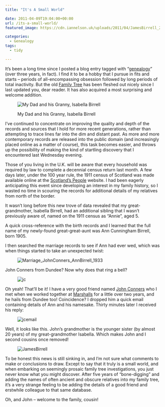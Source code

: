 ```yaml
---
title: "It's A Small World"

date: 2011-04-09T19:04:00+00:00
url: /its-a-small-world/
featured_image: https://cdn.iannelson.uk/uploads/2011/04/JamesBirrell_2-1.png

categories:
  - Genealogy
tags:
  - tidy

---
```

It’s been a long time since I posted a blog entry tagged with “[genealogy][1]” (over three years, in fact). I find it to be a hobby that I pursue in fits and starts – periods of all-encompassing obsession followed by long periods of total inactivity. But the old [Family Tree][2] has been fleshed out nicely since I last updated you, dear reader. It has also acquired a most surprising and welcome addition.<figure class="kg-card kg-image-card kg-card-hascaption">

<img decoding="async" src="https://cdn.iannelson.uk/uploads/2023/08/DadAndGranny_5.jpg" class="kg-image" alt="My Dad and his Granny, Isabella Birrell" loading="lazy" title="My Dad and his Granny, Isabella Birrell" /> <figcaption>My Dad and his Granny, Isabella Birrell</figcaption></figure> 

I’ve continued to concentrate on improving the quality and depth of the records and sources that I hold for more recent generations, rather than attempting to trace lines far into the dim and distant past. As more and more contemporary records are released into the public domain (and increasingly placed online as a matter of course), this task becomes easier, and throws up the possibility of making the kind of startling discovery that I encountered last Wednesday evening.

Those of you living in the U.K. will be aware that every household was required by law to complete a decennial census return last month. A few days later, under the 100 year rule, the 1911 census of Scotland was made available online at the [Scotland’s People][3] website. I had been eagerly anticipating this event since developing an interest in my family history, so I wasted no time in scouring the records for additional details of my relatives from north of the border.

It wasn’t long before this new trove of data revealed that my great-grandmother, Isabella Birrell, had an additional sibling that I wasn’t previously aware of, named on the 1911 census as “Annie”, aged 5.

A quick cross-reference with the birth records and I learned that the full name of my newly-found great-great-aunt was Ann Cunningham Birrell, born 1905.

I then searched the marriage records to see if Ann had ever wed, which was when things started to take an unexpected twist:<figure class="kg-card kg-image-card">

<img decoding="async" src="https://cdn.iannelson.uk/uploads/2023/08/Marriage_JohnConners_AnnBirrell_1933_2.png" class="kg-image" alt="Marriage_JohnConners_AnnBirrell_1933" loading="lazy" title="Marriage_JohnConners_AnnBirrell_1933" /> </figure> 

John Conners from Dundee? Now why does that ring a bell?<figure class="kg-card kg-image-card">

<img decoding="async" src="https://cdn.iannelson.uk/uploads/2023/08/jc_3.jpg" class="kg-image" alt="jc" loading="lazy" title="jc" /> </figure> 

Oh yeah! That’ll be it! I have a very good friend named [John Conners][4] who I met when we worked together at [Marshalls][5] for a little over two years, and he hails from Dundee too! Coincidence? I dropped him a quick email containing details of Ann and his namesake. Thirty minutes later I received his reply:<figure class="kg-card kg-image-card">

<img decoding="async" src="https://cdn.iannelson.uk/uploads/2023/08/jcemail_6.png" class="kg-image" alt="jcemail" loading="lazy" title="jcemail" /> </figure> 

Well, it looks like this. John’s grandmother is the younger sister (by almost 20 years) of my great-grandmother Isabella. Which makes John and I second cousins once removed!<figure class="kg-card kg-image-card">

<img decoding="async" src="https://cdn.iannelson.uk/uploads/2023/08/JamesBirrell_2.png" class="kg-image" alt="JamesBirrell" loading="lazy" title="JamesBirrell" /> </figure> 

To be honest this news is still sinking in, and I’m not sure what comments to make or conclusions to draw. Except to say that it truly is a small world, and when embarking on seemingly prosaic family tree investigations, you just never know what you might discover. After five years of “bone-digging” and adding the names of often ancient and obscure relatives into my family tree, it’s a very strange feeling to be adding the details of a good friend and erstwhile colleague to that same database.

Oh, and John – welcome to the family, cousin!

 [1]: https://blog.iannelson.uk/tag/genealogy
 [2]: https://familytree.iannelson.uk
 [3]: http://www.scotlandspeople.gov.uk
 [4]: http://johnsadventures.com/
 [5]: http://www.marshalls.co.uk